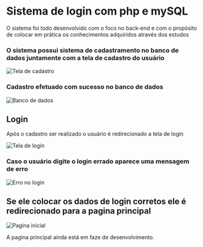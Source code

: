 # Sistema de login com php e mySQL
 O sistema foi todo desenvolvido com o foco no back-end e com o propósito de colocar em prática os conhecimentos adquiridos através dos estudos

### O sistema possui sistema de cadastramento no banco de dados juntamente com a tela de cadastro do usuário 

![Tela de cadastro](https://github.com/Erwakaz/login-php-com-sql/blob/master/readme-images/dados-cadastrados.png)

### Cadastro efetuado com sucesso no banco de dados

![Banco de dados](https://github.com/Erwakaz/login-php-com-sql/blob/master/readme-images/database.png)

## Login
Após o cadastro ser realizado o usuário é redirecionado a tela de login 

![Tela de login](https://github.com/Erwakaz/login-php-com-sql/blob/master/readme-images/login.png)

### Caso o usuário digite o login errado aparece uma mensagem de erro 

![Erro no login](https://github.com/Erwakaz/login-php-com-sql/blob/master/readme-images/error-login.png)

## Se ele colocar os dados de login corretos ele é redirecionado para a pagina principal 

![Pagina inicial](https://github.com/Erwakaz/login-php-com-sql/blob/master/readme-images/cadastrado-sucesso.png)

A pagina principal ainda está em faze de desenvolvimento.









